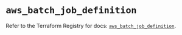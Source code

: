 # `aws_batch_job_definition`

Refer to the Terraform Registry for docs: [`aws_batch_job_definition`](https://registry.terraform.io/providers/hashicorp/aws/6.14.1/docs/resources/batch_job_definition).
